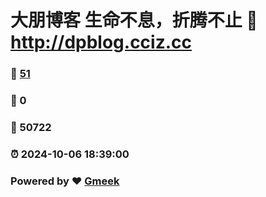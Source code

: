 # 大朋博客 生命不息，折腾不止 :link: http://dpblog.cciz.cc 
### :page_facing_up: [51](http://dpblog.cciz.cc/tag.html) 
### :speech_balloon: 0 
### :hibiscus: 50722 
### :alarm_clock: 2024-10-06 18:39:00 
### Powered by :heart: [Gmeek](https://github.com/Meekdai/Gmeek)
